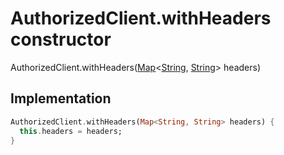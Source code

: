 


# AuthorizedClient.withHeaders constructor







AuthorizedClient.withHeaders([Map](https://api.flutter.dev/flutter/dart-core/Map-class.html)&lt;[String](https://api.flutter.dev/flutter/dart-core/String-class.html), [String](https://api.flutter.dev/flutter/dart-core/String-class.html)> headers)





## Implementation

```dart
AuthorizedClient.withHeaders(Map<String, String> headers) {
  this.headers = headers;
}
```







